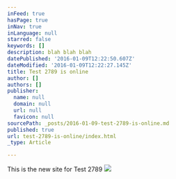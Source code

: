 ```yaml
---
inFeed: true
hasPage: true
inNav: true
inLanguage: null
starred: false
keywords: []
description: blah blah blah
datePublished: '2016-01-09T12:22:50.607Z'
dateModified: '2016-01-09T12:22:27.145Z'
title: Test 2789 is online
author: []
authors: []
publisher:
  name: null
  domain: null
  url: null
  favicon: null
sourcePath: _posts/2016-01-09-test-2789-is-online.md
published: true
url: test-2789-is-online/index.html
_type: Article

---
```

This is the new site for Test 2789
![](https://the-grid-user-content.s3-us-west-2.amazonaws.com/395147aa-44c8-40a1-996a-e439c3b5e16f.jpg)